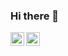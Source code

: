 ### Hi there 👋
<a target="_blank" href="https://www.linkedin.com/in/miguel-araujo-462303177/">
  <img align="left" alt="LinkdeIN" width="22px" src="https://cdn.jsdelivr.net/npm/simple-icons@v3/icons/linkedin.svg" />
</a>

<a target="_blank" href="mailto:miguelaras@hotmail.com">
  <img align="left" alt="Gmail" width="22px" src="https://cdn.jsdelivr.net/npm/simple-icons@v3/icons/hotmail.svg" />
</a>


<!--
**mig1998/mig1998** is a ✨ _special_ ✨ repository because its `README.md` (this file) appears on your GitHub profile.



Here are some ideas to get you started:

- 🔭 I’m currently working on ...
- 🌱 I’m currently learning ...
- 👯 I’m looking to collaborate on ...
- 🤔 I’m looking for help with ...
- 💬 Ask me about ...
- 📫 How to reach me: ...
- 😄 Pronouns: ...
- ⚡ Fun fact: ...
-->
